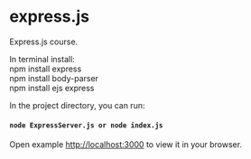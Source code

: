 # express.js
Express.js course.

In terminal install:\
	npm install express\
	npm install body-parser\
	npm install ejs express

In the project directory, you can run:

#### `node ExpressServer.js or node index.js` 

Open example [http://localhost:3000](http://localhost:3000) to view it in your browser.
